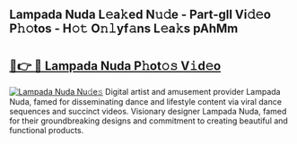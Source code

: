 ## Lampada Nuda L𝚎a𝚔ed N𝚞𝚍e - Part-gll Vi𝚍𝚎o P𝚑𝚘tos - H𝚘𝚝 O𝚗𝚕yf𝚊ns L𝚎a𝚔s pAhMm

# <h2><a href="http://kf3k5tp.oniu.top/?m=Lampada+Nuda">🔗👉 🔴 Lampada Nuda P𝚑ot𝚘𝚜 V𝚒d𝚎o</a></h2>

[![Lampada Nuda Nu𝚍e𝚜](https://i.imgur.com/0qMVB7G.gif)](http://kf3k5tp.oniu.top/?m=Lampada+Nuda)
Digital artist and amusement provider Lampada Nuda, famed for disseminating dance and lifestyle content via viral dance sequences and succinct videos. Visionary designer Lampada Nuda, famed for their groundbreaking designs and commitment to creating beautiful and functional products.  

